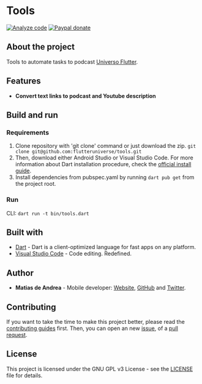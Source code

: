 # Tools

[![Analyze code](https://github.com/flutteruniverse/tools/actions/workflows/test.yaml/badge.svg)](https://github.com/flutteruniverse/tools/actions/workflows/test.yaml)
[![Paypal donate](https://img.shields.io/badge/paypal-donate-blue)](https://paypal.me/deandreamatias)

## About the project

Tools to automate tasks to podcast [Universo Flutter](https://anchor.fm/universoflutter).

## Features

- **Convert text links to podcast and Youtube description**

## Build and run

### Requirements

1. Clone repository with 'git clone' command or just download the zip. `git clone git@github.com:flutteruniverse/tools.git`
2. Then, download either Android Studio or Visual Studio Code. For more information about Dart installation procedure, check the [official install guide](https://dart.dev/get-dart).
3. Install dependencies from pubspec.yaml by running `dart pub get` from the project root.

### Run

CLI: `dart run -t bin/tools.dart`

## Built with

- [Dart](https://dart.dev/) - Dart is a client-optimized language for fast apps on any platform.
- [Visual Studio Code](https://code.visualstudio.com/) - Code editing. Redefined.

## Author

- **Matias de Andrea** - Mobile developer: [Website](https://deandreamatias.com), [GitHub](https://github.com/deandreamatias) and [Twitter](https://twitter.com/deandreamatias).

## Contributing

If you want to take the time to make this project better, please read the [contributing guides](https://github.com/flutteruniverse/tools/blob/master/CONTRIBUTING.md) first. Then, you can open an new [issue](https://github.com/flutteruniverse/tools/issues/new/choose), of a [pull request](https://github.com/flutteruniverse/tools/compare).

## License

This project is licensed under the GNU GPL v3 License - see the [LICENSE](LICENSE) file for details.
